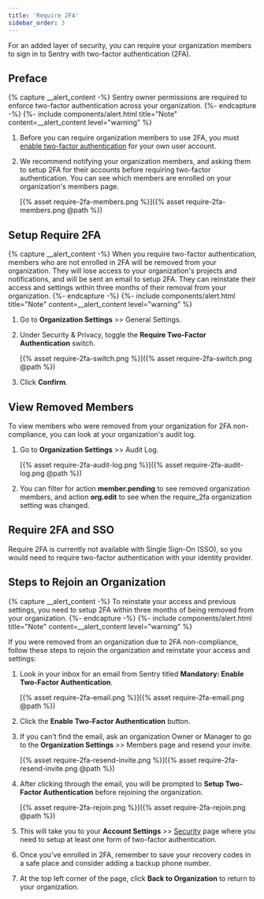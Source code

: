 ```yaml
---
title: 'Require 2FA'
sidebar_order: 3
---
```


For an added layer of security, you can require your organization members to sign in to Sentry with two-factor authentication (2FA).

## Preface

{% capture __alert_content -%}
Sentry owner permissions are required to enforce two-factor authentication across your organization.
{%- endcapture -%}
{%- include components/alert.html
  title="Note"
  content=__alert_content
  level="warning"
%}

1. Before you can require organization members to use 2FA, you must [enable two-factor authentication](https://sentry.io/settings/account/security/) for your own user account.
1. We recommend notifying your organization members, and asking them to setup 2FA for their accounts before requiring two-factor authentication. You can see which members are enrolled on your organization's members page.

    [{% asset require-2fa-members.png %}]({% asset require-2fa-members.png @path %})
    
## Setup Require 2FA

{% capture __alert_content -%}
When you require two-factor authentication, members who are not enrolled in 2FA will be removed from your organization. They will lose access to your organization's projects and notifications, and will be sent an email to setup 2FA. They can reinstate their access and settings within three months of their removal from your organization.
{%- endcapture -%}
{%- include components/alert.html
  title="Note"
  content=__alert_content
  level="warning"
%}

1. Go to **Organization Settings** >> General Settings.
1. Under Security & Privacy, toggle the **Require Two-Factor Authentication** switch.
        
    [{% asset require-2fa-switch.png %}]({% asset require-2fa-switch.png @path %})
        
1. Click **Confirm**.

## View Removed Members

To view members who were removed from your organization for 2FA non-compliance, you can look at your organization's audit log.

1. Go to **Organization Settings** >> Audit Log.

    [{% asset require-2fa-audit-log.png %}]({% asset require-2fa-audit-log.png @path %})

1. You can filter for action **member.pending** to see removed organization members, and action **org.edit** to see when the require_2fa organization setting was changed.

## Require 2FA and SSO

Require 2FA is currently not available with Single Sign-On (SSO), so you would need to require two-factor authentication with your identity provider.

## Steps to Rejoin an Organization

{% capture __alert_content -%}
To reinstate your access and previous settings, you need to setup 2FA within three months of being removed from your organization.
{%- endcapture -%}
{%- include components/alert.html
  title="Note"
  content=__alert_content
  level="warning"
%}

If you were removed from an organization due to 2FA non-compliance, follow these steps to rejoin the organization and reinstate your access and settings:

1. Look in your inbox for an email from Sentry titled **Mandatory: Enable Two-Factor Authentication**.

    [{% asset require-2fa-email.png %}]({% asset require-2fa-email.png @path %})

1. Click the **Enable Two-Factor Authentication** button. 
1. If you can't find the email, ask an organization Owner or Manager to go to the **Organization Settings** >> Members page and resend your invite.

    [{% asset require-2fa-resend-invite.png %}]({% asset require-2fa-resend-invite.png @path %})
    
1. After clicking through the email, you will be prompted to **Setup Two-Factor Authentication** before rejoining the organization.

    [{% asset require-2fa-rejoin.png %}]({% asset require-2fa-rejoin.png @path %})
    
1. This will take you to your **Account Settings** >> [Security](https://sentry.io/settings/account/security/) page where you need to setup at least one form of two-factor authentication.
1. Once you've enrolled in 2FA, remember to save your recovery codes in a safe place and consider adding a backup phone number.
1. At the top left corner of the page, click **Back to Organization** to return to your organization.
